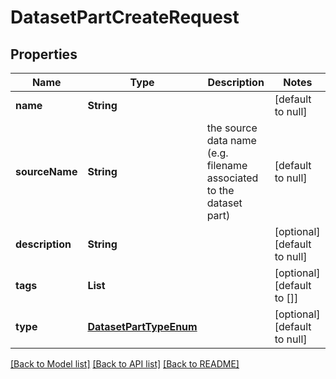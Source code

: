 # DatasetPartCreateRequest
## Properties

| Name | Type | Description | Notes |
|------------ | ------------- | ------------- | -------------|
| **name** | **String** |  | [default to null] |
| **sourceName** | **String** | the source data name (e.g. filename associated to the dataset part) | [default to null] |
| **description** | **String** |  | [optional] [default to null] |
| **tags** | **List** |  | [optional] [default to []] |
| **type** | [**DatasetPartTypeEnum**](DatasetPartTypeEnum.md) |  | [optional] [default to null] |

[[Back to Model list]](../README.md#documentation-for-models) [[Back to API list]](../README.md#documentation-for-api-endpoints) [[Back to README]](../README.md)

